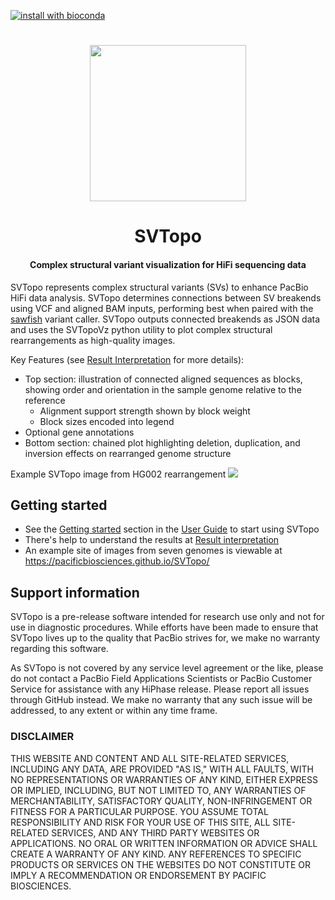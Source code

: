 [![install with bioconda](https://img.shields.io/badge/install%20with-bioconda-brightgreen.svg?style=flat)](http://bioconda.github.io/recipes/svtopo/README.html)

<h1 align="center"><img width="250px" src="docs/imgs/svtopo.svg"/></h1>

<h1 align="center">SVTopo</h1>

<h4 align="center">Complex structural variant visualization for HiFi sequencing data</h3>

SVTopo represents complex structural variants (SVs) to enhance PacBio HiFi data analysis. SVTopo determines connections between SV breakends using VCF and aligned BAM inputs, performing best when paired with the [sawfish](https://github.com/PacificBiosciences/sawfish) variant caller. SVTopo outputs connected breakends as JSON data and uses the SVTopoVz python utility to plot complex structural rearrangements as high-quality images.

Key Features (see [Result Interpretation](docs/result_interpretation.md) for more details):
* Top section: illustration of connected aligned sequences as blocks, showing order and orientation in the sample genome relative to the reference
  * Alignment support strength shown by block weight
  * Block sizes encoded into legend
* Optional gene annotations
* Bottom section: chained plot highlighting deletion, duplication, and inversion effects on rearranged genome structure

Example SVTopo image from HG002 rearrangement
![](docs/imgs/complex_fully_connected.png)

## Getting started
* See the [Getting started](docs/user_guide.md#getting-started) section in the [User Guide](docs/user_guide.md) to start using SVTopo
* There's help to understand the results at [Result interpretation](docs/result_interpretation.md)
* An example site of images from seven genomes is viewable at https://pacificbiosciences.github.io/SVTopo/



## Support information
SVTopo is a pre-release software intended for research use only and not for use in diagnostic procedures. 
While efforts have been made to ensure that SVTopo lives up to the quality that PacBio strives for, we make no warranty regarding this software.

As SVTopo is not covered by any service level agreement or the like, please do not contact a PacBio Field Applications Scientists or PacBio Customer Service for assistance with any HiPhase release. 
Please report all issues through GitHub instead. 
We make no warranty that any such issue will be addressed, to any extent or within any time frame.

### DISCLAIMER
THIS WEBSITE AND CONTENT AND ALL SITE-RELATED SERVICES, INCLUDING ANY DATA, ARE PROVIDED "AS IS," WITH ALL FAULTS, WITH NO REPRESENTATIONS OR WARRANTIES OF ANY KIND, EITHER EXPRESS OR IMPLIED, INCLUDING, BUT NOT LIMITED TO, ANY WARRANTIES OF MERCHANTABILITY, SATISFACTORY QUALITY, NON-INFRINGEMENT OR FITNESS FOR A PARTICULAR PURPOSE. YOU ASSUME TOTAL RESPONSIBILITY AND RISK FOR YOUR USE OF THIS SITE, ALL SITE-RELATED SERVICES, AND ANY THIRD PARTY WEBSITES OR APPLICATIONS. NO ORAL OR WRITTEN INFORMATION OR ADVICE SHALL CREATE A WARRANTY OF ANY KIND. ANY REFERENCES TO SPECIFIC PRODUCTS OR SERVICES ON THE WEBSITES DO NOT CONSTITUTE OR IMPLY A RECOMMENDATION OR ENDORSEMENT BY PACIFIC BIOSCIENCES.
